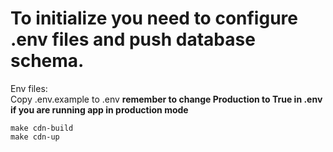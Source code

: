 # To initialize you need to configure .env files and push database schema.
Env files: <br>
Copy .env.example to .env <b>remember to change Production to True in .env if you are running app in production mode</b>

```
make cdn-build
make cdn-up
```
